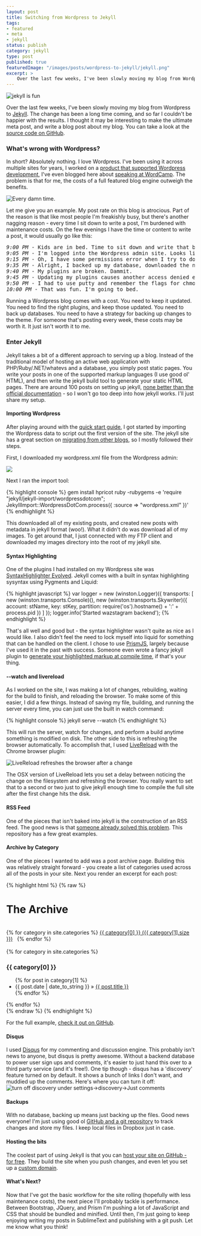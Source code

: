 ```yaml
---
layout: post
title: Switching from Wordpress to Jekyll
tags:
- featured
- meta
- jekyll
status: publish
category: jekyll
type: post
published: true
featuredImage: "/images/posts/wordpress-to-jekyll/jekyll.png"
excerpt: >
    Over the last few weeks, I've been slowly moving my blog from Wordpress to Jekyll. The change has been a long time coming, and so far I couldn't be happier with the results. I thought it may be interesting to make the ultimate meta post, and write a blog post about my blog. You can take a look at the source code on GitHub. Jekyll takes a bit of a different approach to serving up a blog. Instead of the traditional model of hosting an active web application with PHP/Ruby/.NET/whatever and a database, you simply post static pages.
---
```


<img src="/images/posts/wordpress-to-jekyll/jekyll.png" alt="jekyll is fun" />

<p>Over the last few weeks, I've been slowly moving my blog from Wordpress to <a href="http://jekyllrb.com/" target="_blank">Jekyll</a>. The change has been a long time coming, and so far I couldn't be happier with the results. I thought it may be interesting to make the ultimate meta post, and write a blog post about my blog. You can take a look at the <a href="https://github.com/JustinBeckwith/justinbeckwith.github.io" target="_blank">source code on GitHub</a>.</p>

<h3>What's wrong with Wordpress?</h3>
<p>In short?  Absolutely nothing. I love Wordpress. I've been using it across multiple sites for years, I worked on a <a href="http://webmatrix.com" target="_blank">product that supported Wordpress development</a>, I've even blogged here about <a href="http://jbeckwith.com/2012/06/09/wordpress-and-webmatrix/">speaking at WordCamp</a>. The problem is that for me, the costs of a full featured blog engine outweigh the benefits.</p>

<img src="/images/posts/wordpress-to-jekyll/update.png" alt="Every damn time." />

<p>Let me give you an example. My post rate on this blog is atrocious. Part of the reason is that like most people I'm freakishly busy, but there's another nagging reason - every time I sit down to write a post, I'm burdened with maintenance costs. On the few evenings I have the time or content to write a post, it would usually go like this:</p>

<pre>
<em>9:00 PM</em> - Kids are in bed. Time to sit down and write that blog post.
<em>9:05 PM</em> - I'm logged into the Wordpress admin site. Looks like I need an update. Better install it.
<em>9:15 PM</em> - Oh, I have some permissions error when I try to download. I'll do it manually.
<em>9:35 PM</em> - Alright, I backed up my database, downloaded the new Wordpress version and did a manual upgrade.
<em>9:40 PM</em> - My plugins are broken. Dammit.
<em>9:45 PM</em> - Updating my plugins causes another access denied error.
<em>9:50 PM</em> - I had to use putty and remember the flags for chmod. F-me.
<em>10:00 PM</em> - That was fun. I'm going to bed.
</pre>

<p>Running a Wordpress blog comes with a cost. You need to keep it updated. You need to find the right plugins, and keep those updated. You need to back up databases. You need to have a strategy for backing up changes to the theme. For someone that's posting every week, these costs may be worth it. It just isn't worth it to me.</p>


<h3>Enter Jekyll</h3>
Jekyll takes a bit of a different approach to serving up a blog. Instead of the traditional model of hosting an active web application with PHP/Ruby/.NET/whatevs and a database, you simply post static pages. You write your posts in one of the supported markup languages (I use good ol' HTML), and then write the jekyll build tool to generate your static HTML pages. There are around 100 posts on setting up jekyll, <a href="http://jekyllrb.com/docs/home/" target="_blank">none better than the official documentation</a> - so I won't go too deep into how jekyll works. I'll just share my setup.

<h4>Importing Wordpress</h4>
<p>After playing around with the <a href="http://jekyllrb.com/docs/quickstart/" target="_blank">quick start guide</a>, I got started by importing the Wordpress data to script out the first version of the site. The jekyll site has a great section on <a href="http://jekyllrb.com/docs/migrations/" target="_blank">migrating from other blogs</a>, so I mostly followed their steps. </p>

First, I downloaded my wordpress.xml file from the Wordpress admin:

<img src="/images/posts/wordpress-to-jekyll/export.png" />

Next I ran the import tool:

{% highlight console %}
gem install hpricot
ruby -rubygems -e 'require "jekyll/jekyll-import/wordpressdotcom";
    JekyllImport::WordpressDotCom.process({ :source => "wordpress.xml" })'
{% endhighlight %}

This downloaded all of my existing posts, and created new posts with metadata in jekyll format (woo!). What it didn't do was download all of my images. To get around that, I just connected with my FTP client and downloaded my images directory into the root of my jekyll site.

<h4>Syntax Highlighting</h4>
One of the plugins I had installed on my Wordpress site was <a href="http://wordpress.org/plugins/syntaxhighlighter/" target="_blank">SyntaxHighlighter Evolved</a>. Jekyll comes with a built in syntax highlighting sysyntax using Pygments and Liquid:

{% highlight javascript %}
var logger = new (winston.Logger)({
    transports: [
        new (winston.transports.Console)(),
        new (winston.transports.Skywriter)({
            account: stName,
            key: stKey,
            partition: require('os').hostname() + ':' + process.pid
        })
    ]
});
logger.info('Started wazstagram backend');
{% endhighlight %}

That's all well and good but - the syntax highlighter wasn't quite as nice as I would like. I also didn't feel the need to lock myself into liquid for something that can be handled on the client. I chose to use <a href="http://prismjs.com/" target="_blank">PrismJS</a>, largely because I've used it in the past with success. Someone even wrote a fancy jekyll plugin to <a href="http://gmurphey.com/2012/08/09/jekyll-plugin-syntax-highlighting-with-prism.html" target="_blank">generate your highlighted markup at compile time</a>, if that's your thing.

<h4>--watch and livereload</h4>
<p>As I worked on the site, I was making a lot of changes, rebuilding, waiting for the build to finish, and reloading the browser. To make some of this easier, I did a few things. Instead of saving my file, building, and running the server every time, you can just use the built in watch command:</p>

{% highlight console %}
jekyll serve --watch
{% endhighlight %}

This will run the server, watch for changes, and perform a build anytime something is modified on disk. The other side to this is refreshing the browser automatically. To accomplish that, I used <a href="http://livereload.com/" target="_blank">LiveReload</a> with the Chrome browser plugin:

<img src="/images/posts/wordpress-to-jekyll/livereload.png" alt="LiveReload refreshes the browser after a change" />

The OSX version of LiveReload lets you set a delay between noticing the change on the filesystem and refreshing the browser. You really want to set that to a second or two just to give jekyll enough time to compile the full site after the first change hits the disk.

<h4>RSS Feed</h4>
One of the pieces that isn't baked into jekyll is the construction of an RSS feed. The good news is that <a href="https://github.com/snaptortoise/jekyll-rss-feeds" target="_blank">someone already solved this problem</a>. This repository has a few great examples.

<h4>Archive by Category</h4>
One of the pieces I wanted to add was a post archive page.  Building this was relatively straight forward - you create a list of categories used across all of the posts in your site.  Next you render an excerpt for each post:

{% highlight html %}
{% raw %}
<div class="container">
	<div id="home">
		<h1>The Archive</h1>
		<div class="hrbar"> </div>
		<div class="categories">
			{% for category in site.categories %}
				<span><a href="#{{ category[0] }}">{{ category[0] }} ({{ category[1].size }})</a></span>
				<span class="dot"> </span>
			{% endfor %}
		</div>
		<div class="hrbar"> </div>
		<div class="all-posts">
			{% for category in site.categories %}
				<div>
					<a name="{{category[0]}}"></a>
					<h3>{{ category[0] }}</h3>
					<ul class="posts">
						{% for post in category[1] %}
							<li><span>{{ post.date | date_to_string }}</span> » <a href="{{ post.url }}">{{ post.title }}</a></li>
						{% endfor %}
					</ul>
				</div>
			{% endfor %}
		</div>
	</div>
</div>
{% endraw %}
{% endhighlight %}

For the full example, <a href="https://github.com/JustinBeckwith/justinbeckwith.github.io/blob/master/archive.html" target="_blank">check it out on GitHub</a>.

<h4>Disqus</h4>
I used <a href="http://disqus.com/" target="_blank">Disqus</a> for my commenting and discussion engine. This probably isn't news to anyone, but disqus is pretty awesome. Without a backend database to power user sign ups and comments, it's easier to just hand this over to a third party service (and it's free!). One tip though - disqus has a 'discovery' feature turned on by default. It shows a bunch of links I don't want, and muddied up the comments. Here's where you can turn it off:

<img src="/images/posts/wordpress-to-jekyll/disqus.png" alt="turn off discovery under settings->discovery->Just comments" />

<h4>Backups</h4>
With no database, backing up means just backing up the files. Good news everyone! I'm just using good ol <a href="https://github.com/JustinBeckwith/justinbeckwith.github.io" target="_blank">GitHub and a git repository</a> to track changes and store my files. I keep local files in Dropbox just in case.

<h4>Hosting the bits</h4>
<p>The coolest part of using Jekyll is that you can <a href="https://help.github.com/articles/using-jekyll-with-pages" target="_blank">host your site on GitHub - for free</a>. They build the site when you push changes, and even let you set up a <a href="https://help.github.com/articles/setting-up-a-custom-domain-with-pages" target="_blank">custom domain</a>.

<h4>What's Next?</h4>
<p>Now that I've got the basic workflow for the site rolling (hopefully with less maintenance costs), the next piece I'll probably tackle is performance. Between Bootstrap, JQuery, and Prism I'm pushing a lot of JavaScript and CSS that should be bundled and minified. Until then, I'm just going to keep enjoying writing my posts in SublimeText and publishing with a git push.  Let me know what you think!

